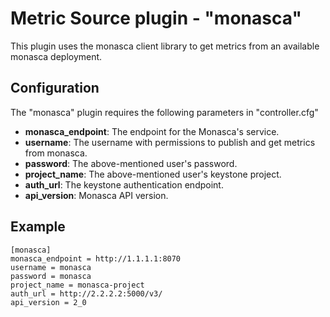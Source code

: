 # Metric Source plugin - "monasca"
This plugin uses the monasca client library to get metrics from an available monasca deployment.

## Configuration
The "monasca" plugin requires the following parameters in "controller.cfg"

* **monasca_endpoint**: The endpoint for the Monasca's service.
* **username**: The username with permissions to publish and get metrics from monasca.
* **password**: The above-mentioned user's password.
* **project_name**: The above-mentioned user's keystone project.
* **auth_url**: The keystone authentication endpoint.
* **api_version**: Monasca API version.

## Example
```
[monasca]
monasca_endpoint = http://1.1.1.1:8070
username = monasca
password = monasca
project_name = monasca-project
auth_url = http://2.2.2.2:5000/v3/
api_version = 2_0
```
